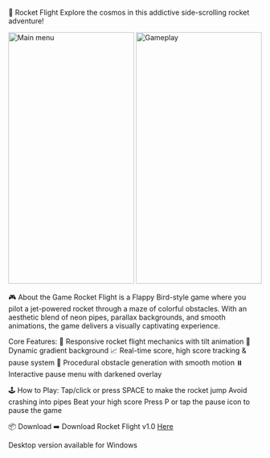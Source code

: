 🚀 Rocket Flight
Explore the cosmos in this addictive side-scrolling rocket adventure!

 <img width="250" height="500" alt="Main menu" src="https://github.com/user-attachments/assets/bd28fe74-cac9-4489-b7e0-3689b33f297f" /> <img width="250" height="500" alt="Gameplay" src="https://github.com/user-attachments/assets/bf50853e-d496-419e-976c-4ac174028b71" />


🎮 About the Game
Rocket Flight is a Flappy Bird-style game where you pilot a jet-powered rocket through a maze of colorful obstacles. With an aesthetic blend of neon pipes, parallax backgrounds, and smooth animations, the game delivers a visually captivating experience.


Core Features:
🚀 Responsive rocket flight mechanics with tilt animation
🌌 Dynamic gradient background
📈 Real-time score, high score tracking & pause system
🌠 Procedural obstacle generation with smooth motion
⏸️ Interactive pause menu with darkened overlay


🕹️ How to Play:
Tap/click or press SPACE to make the rocket jump
Avoid crashing into pipes
Beat your high score
Press P or tap the pause icon to pause the game

📦 Download
➡️ Download Rocket Flight v1.0 [Here](https://github.com/Paritosh2681/Rocket_Flight-/releases/tag/v1.0)

Desktop version available for Windows
